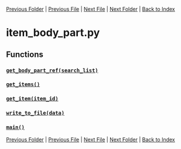 [Previous Folder](../foraging/foraging_category_infobox.md) | [Previous File](item_article.md) | [Next File](item_codesnip.md) | [Next Folder](lists/item_list.md) | [Back to Index](../../index.md)

# item_body_part.py

## Functions

### [`get_body_part_ref(search_list)`](https://github.com/Vaileasys/pz-wiki_parser/blob/main/scripts/items/item_body_part.py#L159)
### [`get_items()`](https://github.com/Vaileasys/pz-wiki_parser/blob/main/scripts/items/item_body_part.py#L167)
### [`get_item(item_id)`](https://github.com/Vaileasys/pz-wiki_parser/blob/main/scripts/items/item_body_part.py#L177)
### [`write_to_file(data)`](https://github.com/Vaileasys/pz-wiki_parser/blob/main/scripts/items/item_body_part.py#L191)
### [`main()`](https://github.com/Vaileasys/pz-wiki_parser/blob/main/scripts/items/item_body_part.py#L208)


[Previous Folder](../foraging/foraging_category_infobox.md) | [Previous File](item_article.md) | [Next File](item_codesnip.md) | [Next Folder](lists/item_list.md) | [Back to Index](../../index.md)

